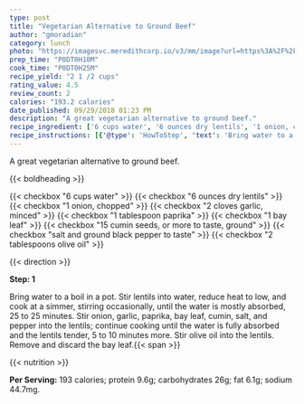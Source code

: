 ```yaml
---
type: post
title: "Vegetarian Alternative to Ground Beef"
author: "gmoradian"
category: lunch
photo: "https://imagesvc.meredithcorp.io/v3/mm/image?url=https%3A%2F%2Fimages.media-allrecipes.com%2Fuserphotos%2F5186904.jpg"
prep_time: "P0DT0H10M"
cook_time: "P0DT0H25M"
recipe_yield: "2 1 /2 cups"
rating_value: 4.5
review_count: 2
calories: "193.2 calories"
date_published: 09/29/2018 01:23 PM
description: "A great vegetarian alternative to ground beef."
recipe_ingredient: ['6 cups water', '6 ounces dry lentils', '1 onion, chopped', '2 cloves garlic, minced', '1 tablespoon paprika', '1 bay leaf', '15 cumin seeds, or more to taste, ground', 'salt and ground black pepper to taste', '2 tablespoons olive oil']
recipe_instructions: [{'@type': 'HowToStep', 'text': 'Bring water to a boil in a pot. Stir lentils into water, reduce heat to low, and cook at a simmer, stirring occasionally, until the water is mostly absorbed, 25 to 25 minutes. Stir onion, garlic, paprika, bay leaf, cumin, salt, and pepper into the lentils; continue cooking until the water is fully absorbed and the lentils tender, 5 to 10 minutes more. Stir olive oil into the lentils. Remove and discard the bay leaf.\n'}]
---
```


A great vegetarian alternative to ground beef. 

{{< boldheading >}}

{{< checkbox "6 cups water" >}}
{{< checkbox "6 ounces dry lentils" >}}
{{< checkbox "1  onion, chopped" >}}
{{< checkbox "2 cloves garlic, minced" >}}
{{< checkbox "1 tablespoon paprika" >}}
{{< checkbox "1  bay leaf" >}}
{{< checkbox "15  cumin seeds, or more to taste, ground" >}}
{{< checkbox "salt and ground black pepper to taste" >}}
{{< checkbox "2 tablespoons olive oil" >}}


{{< direction >}}

**Step: 1**

Bring water to a boil in a pot. Stir lentils into water, reduce heat to low, and cook at a simmer, stirring occasionally, until the water is mostly absorbed, 25 to 25 minutes. Stir onion, garlic, paprika, bay leaf, cumin, salt, and pepper into the lentils; continue cooking until the water is fully absorbed and the lentils tender, 5 to 10 minutes more. Stir olive oil into the lentils. Remove and discard the bay leaf.{{< span >}}

{{< nutrition >}}

**Per Serving:** 193 calories; protein 9.6g; carbohydrates 26g; fat 6.1g; sodium 44.7mg.